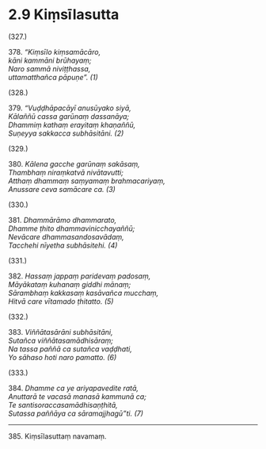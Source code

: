 

# 2.9 Kiṃsīlasutta



(327.)

378\. _“Kiṃsīlo kiṃsamācāro,_  
_kāni kammāni brūhayaṃ;_  
_Naro sammā niviṭṭhassa,_  
_uttamatthañca pāpuṇe”. (1)_  


(328.)

379\. _“Vuḍḍhāpacāyī anusūyako siyā,_  
_Kālaññū cassa garūnaṃ dassanāya;_  
_Dhammiṃ kathaṃ erayitaṃ khaṇaññū,_  
_Suṇeyya sakkacca subhāsitāni. (2)_  


(329.)

380\. _Kālena gacche garūnaṃ sakāsaṃ,_  
_Thambhaṃ niraṃkatvā nivātavutti;_  
_Atthaṃ dhammaṃ saṃyamaṃ brahmacariyaṃ,_  
_Anussare ceva samācare ca. (3)_  


(330.)

381\. _Dhammārāmo dhammarato,_  
_Dhamme ṭhito dhammavinicchayaññū;_  
_Nevācare dhammasandosavādaṃ,_  
_Tacchehi nīyetha subhāsitehi. (4)_  


(331.)

382\. _Hassaṃ jappaṃ paridevaṃ padosaṃ,_  
_Māyākataṃ kuhanaṃ giddhi mānaṃ;_  
_Sārambhaṃ kakkasaṃ kasāvañca mucchaṃ,_  
_Hitvā care vītamado ṭhitatto. (5)_  


(332.)

383\. _Viññātasārāni subhāsitāni,_  
_Sutañca viññātasamādhisāraṃ;_  
_Na tassa paññā ca sutañca vaḍḍhati,_  
_Yo sāhaso hoti naro pamatto. (6)_  


(333.)

384\. _Dhamme ca ye ariyapavedite ratā,_  
_Anuttarā te vacasā manasā kammunā ca;_  
_Te santisoraccasamādhisaṇṭhitā,_  
_Sutassa paññāya ca sāramajjhagū”ti. (7)_  


---

385\. Kiṃsīlasuttaṃ navamaṃ.





